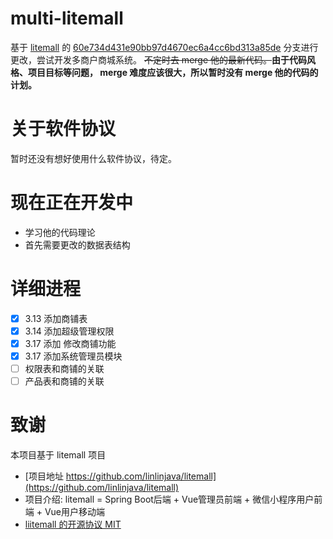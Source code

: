 # multi-litemall

基于 [litemall](https://github.com/linlinjava/litemall) 的 [60e734d431e90bb97d4670ec6a4cc6bd313a85de](https://github.com/linlinjava/litemall/commit/60e734d431e90bb97d4670ec6a4cc6bd313a85de) 分支进行更改，尝试开发多商户商城系统。
~~不定时去 merge 他的最新代码。~~**由于代码风格、项目目标等问题， merge 难度应该很大，所以暂时没有 merge 他的代码的计划。** 

# 关于软件协议

暂时还没有想好使用什么软件协议，待定。
 
# 现在正在开发中

* 学习他的代码理论
* 首先需要更改的数据表结构

# 详细进程

- [x] 3.13 添加商铺表
- [x] 3.14 添加超级管理权限
- [x] 3.17 添加 修改商铺功能
- [x] 3.17 添加系统管理员模块
- [ ] 权限表和商铺的关联
- [ ] 产品表和商铺的关联

# 致谢

本项目基于 litemall 项目

* [项目地址 https://github.com/linlinjava/litemall](https://github.com/linlinjava/litemall)
* 项目介绍: litemall = Spring Boot后端 + Vue管理员前端 + 微信小程序用户前端 + Vue用户移动端
* [liitemall 的开源协议 MIT](https://github.com/linlinjava/litemall/blob/master/LICENSE)
